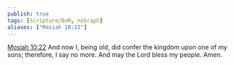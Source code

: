 ```yaml
---
publish: true
tags: [Scripture/BoM, noGraph]
aliases: ["Mosiah 10:22"]
---
```

[Mosiah 10:22](https://churchofjesuschrist.org/study/scriptures/bofm/mosiah/10?lang=eng&id=p22#p22) And now I, being old, did confer the kingdom upon one of my sons; therefore, I say no more. And may the Lord bless my people. Amen.




